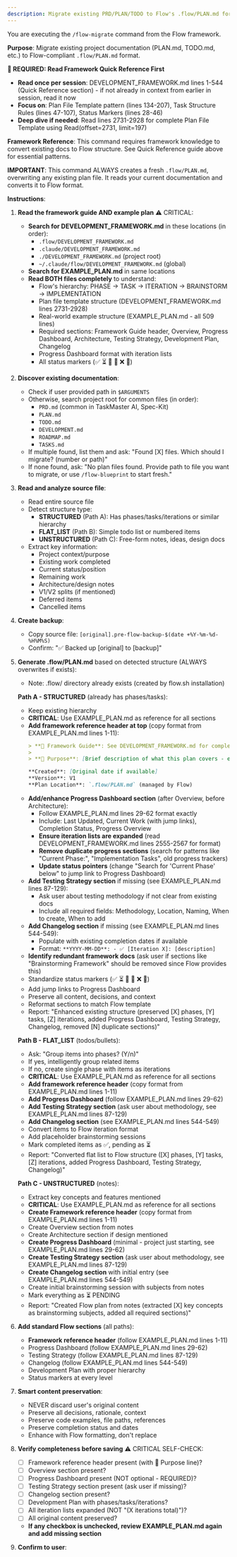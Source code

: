 ```yaml
---
description: Migrate existing PRD/PLAN/TODO to Flow's .flow/PLAN.md format
---
```


You are executing the `/flow-migrate` command from the Flow framework.

**Purpose**: Migrate existing project documentation (PLAN.md, TODO.md, etc.) to Flow-compliant `.flow/PLAN.md` format.

**🔴 REQUIRED: Read Framework Quick Reference First**

- **Read once per session**: DEVELOPMENT_FRAMEWORK.md lines 1-544 (Quick Reference section) - if not already in context from earlier in session, read it now
- **Focus on**: Plan File Template pattern (lines 134-207), Task Structure Rules (lines 47-107), Status Markers (lines 28-46)
- **Deep dive if needed**: Read lines 2731-2928 for complete Plan File Template using Read(offset=2731, limit=197)

**Framework Reference**: This command requires framework knowledge to convert existing docs to Flow structure. See Quick Reference guide above for essential patterns.

**IMPORTANT**: This command ALWAYS creates a fresh `.flow/PLAN.md`, overwriting any existing plan file. It reads your current documentation and converts it to Flow format.

**Instructions**:

1. **Read the framework guide AND example plan** ⚠️ CRITICAL:

   - **Search for DEVELOPMENT_FRAMEWORK.md** in these locations (in order):
     - `.flow/DEVELOPMENT_FRAMEWORK.md`
     - `.claude/DEVELOPMENT_FRAMEWORK.md`
     - `./DEVELOPMENT_FRAMEWORK.md` (project root)
     - `~/.claude/flow/DEVELOPMENT_FRAMEWORK.md` (global)
   - **Search for EXAMPLE_PLAN.md** in same locations
   - **Read BOTH files completely** to understand:
     - Flow's hierarchy: PHASE → TASK → ITERATION → BRAINSTORM → IMPLEMENTATION
     - Plan file template structure (DEVELOPMENT_FRAMEWORK.md lines 2731-2928)
     - Real-world example structure (EXAMPLE_PLAN.md - all 509 lines)
     - Required sections: Framework Guide header, Overview, Progress Dashboard, Architecture, Testing Strategy, Development Plan, Changelog
     - Progress Dashboard format with iteration lists
     - All status markers (✅ ⏳ 🚧 🎨 ❌ 🔮)

2. **Discover existing documentation**:

   - Check if user provided path in `$ARGUMENTS`
   - Otherwise, search project root for common files (in order):
     - `PRD.md` (common in TaskMaster AI, Spec-Kit)
     - `PLAN.md`
     - `TODO.md`
     - `DEVELOPMENT.md`
     - `ROADMAP.md`
     - `TASKS.md`
   - If multiple found, list them and ask: "Found [X] files. Which should I migrate? (number or path)"
   - If none found, ask: "No plan files found. Provide path to file you want to migrate, or use `/flow-blueprint` to start fresh."

3. **Read and analyze source file**:

   - Read entire source file
   - Detect structure type:
     - **STRUCTURED** (Path A): Has phases/tasks/iterations or similar hierarchy
     - **FLAT_LIST** (Path B): Simple todo list or numbered items
     - **UNSTRUCTURED** (Path C): Free-form notes, ideas, design docs
   - Extract key information:
     - Project context/purpose
     - Existing work completed
     - Current status/position
     - Remaining work
     - Architecture/design notes
     - V1/V2 splits (if mentioned)
     - Deferred items
     - Cancelled items

4. **Create backup**:

   - Copy source file: `[original].pre-flow-backup-$(date +%Y-%m-%d-%H%M%S)`
   - Confirm: "✅ Backed up [original] to [backup]"

5. **Generate .flow/PLAN.md** based on detected structure (ALWAYS overwrites if exists):

   - Note: .flow/ directory already exists (created by flow.sh installation)

   **Path A - STRUCTURED** (already has phases/tasks):

   - Keep existing hierarchy
   - **CRITICAL**: Use EXAMPLE_PLAN.md as reference for all sections
   - **Add framework reference header at top** (copy format from EXAMPLE_PLAN.md lines 1-11):
     ```markdown
     > **📖 Framework Guide**: See DEVELOPMENT_FRAMEWORK.md for complete methodology and patterns used in this plan
     >
     > **🎯 Purpose**: [Brief description of what this plan covers - extract from existing docs]

     **Created**: [Original date if available]
     **Version**: V1
     **Plan Location**: `.flow/PLAN.md` (managed by Flow)
     ```
   - **Add/enhance Progress Dashboard section** (after Overview, before Architecture):
     - Follow EXAMPLE_PLAN.md lines 29-62 format exactly
     - Include: Last Updated, Current Work (with jump links), Completion Status, Progress Overview
     - **Ensure iteration lists are expanded** (read DEVELOPMENT_FRAMEWORK.md lines 2555-2567 for format)
     - **Remove duplicate progress sections** (search for patterns like "Current Phase:", "Implementation Tasks", old progress trackers)
     - **Update status pointers** (change "Search for 'Current Phase' below" to jump link to Progress Dashboard)
   - **Add Testing Strategy section** if missing (see EXAMPLE_PLAN.md lines 87-129):
     - Ask user about testing methodology if not clear from existing docs
     - Include all required fields: Methodology, Location, Naming, When to create, When to add
   - **Add Changelog section** if missing (see EXAMPLE_PLAN.md lines 544-549):
     - Populate with existing completion dates if available
     - Format: `**YYYY-MM-DD**: - ✅ [Iteration X]: [description]`
   - **Identify redundant framework docs** (ask user if sections like "Brainstorming Framework" should be removed since Flow provides this)
   - Standardize status markers (✅ ⏳ 🚧 🎨 ❌ 🔮)
   - Add jump links to Progress Dashboard
   - Preserve all content, decisions, and context
   - Reformat sections to match Flow template
   - Report: "Enhanced existing structure (preserved [X] phases, [Y] tasks, [Z] iterations, added Progress Dashboard, Testing Strategy, Changelog, removed [N] duplicate sections)"

   **Path B - FLAT_LIST** (todos/bullets):

   - Ask: "Group items into phases? (Y/n)"
   - If yes, intelligently group related items
   - If no, create single phase with items as iterations
   - **CRITICAL**: Use EXAMPLE_PLAN.md as reference for all sections
   - **Add framework reference header** (copy format from EXAMPLE_PLAN.md lines 1-11)
   - **Add Progress Dashboard** (follow EXAMPLE_PLAN.md lines 29-62)
   - **Add Testing Strategy section** (ask user about methodology, see EXAMPLE_PLAN.md lines 87-129)
   - **Add Changelog section** (see EXAMPLE_PLAN.md lines 544-549)
   - Convert items to Flow iteration format
   - Add placeholder brainstorming sessions
   - Mark completed items as ✅, pending as ⏳
   - Report: "Converted flat list to Flow structure ([X] phases, [Y] tasks, [Z] iterations, added Progress Dashboard, Testing Strategy, Changelog)"

   **Path C - UNSTRUCTURED** (notes):

   - Extract key concepts and features mentioned
   - **CRITICAL**: Use EXAMPLE_PLAN.md as reference for all sections
   - **Create Framework reference header** (copy format from EXAMPLE_PLAN.md lines 1-11)
   - Create Overview section from notes
   - Create Architecture section if design mentioned
   - **Create Progress Dashboard** (minimal - project just starting, see EXAMPLE_PLAN.md lines 29-62)
   - **Create Testing Strategy section** (ask user about methodology, see EXAMPLE_PLAN.md lines 87-129)
   - **Create Changelog section** with initial entry (see EXAMPLE_PLAN.md lines 544-549)
   - Create initial brainstorming session with subjects from notes
   - Mark everything as ⏳ PENDING
   - Report: "Created Flow plan from notes (extracted [X] key concepts as brainstorming subjects, added all required sections)"

6. **Add standard Flow sections** (all paths):

   - **Framework reference header** (follow EXAMPLE_PLAN.md lines 1-11)
   - Progress Dashboard (follow EXAMPLE_PLAN.md lines 29-62)
   - Testing Strategy (follow EXAMPLE_PLAN.md lines 87-129)
   - Changelog (follow EXAMPLE_PLAN.md lines 544-549)
   - Development Plan with proper hierarchy
   - Status markers at every level

7. **Smart content preservation**:

   - NEVER discard user's original content
   - Preserve all decisions, rationale, context
   - Preserve code examples, file paths, references
   - Preserve completion status and dates
   - Enhance with Flow formatting, don't replace

8. **Verify completeness before saving** ⚠️ CRITICAL SELF-CHECK:
   - [ ] Framework reference header present (with 🎯 Purpose line)?
   - [ ] Overview section present?
   - [ ] Progress Dashboard present (NOT optional - REQUIRED)?
   - [ ] Testing Strategy section present (ask user if missing)?
   - [ ] Changelog section present?
   - [ ] Development Plan with phases/tasks/iterations?
   - [ ] All iteration lists expanded (NOT "(X iterations total)")?
   - [ ] All original content preserved?
   - **If any checkbox is unchecked, review EXAMPLE_PLAN.md again and add missing section**

9. **Confirm to user**:
